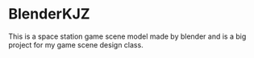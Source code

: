 # BlenderKJZ
This is a space station game scene model made by blender and is a big project for my game scene design class.
